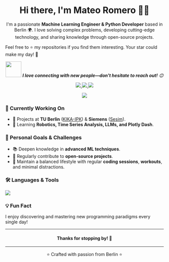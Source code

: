 <!-- Greeting -->
<h1 align="center">Hi there, I'm Mateo Romero 👋😄</h1>

<!--Introduction -->
<p align="center">
I'm a passionate <strong>Machine Learning Engineer & Python Developer</strong> based in Berlin 🌍. I love solving complex problems, developing cutting-edge technology, and sharing knowledge through open-source projects. 

Feel free to ⭐️ my repositories if you find them interesting. Your star could make my day! 🙏
</p>

<p align="center">
<img src="https://media.giphy.com/media/dWesBcTLavkZuG35MI/giphy.gif" width="50"> <em><b>I love connecting with new people—don't hesitate to reach out!</b> 😊</em>
</p>

<!-- Badges -->
<p align="center">
  <a href="https://www.linkedin.com/in/mateo-r-964066139">
    <img src="https://img.shields.io/badge/-Mateo%20Romero-blue?style=flat&logo=Linkedin&logoColor=white" />
  </a>
  <a href="mailto:mateo-javier.romero-auqui@siemens.com">
    <img src="https://img.shields.io/badge/-Email-c14438?style=flat&logo=Gmail&logoColor=white" />
  </a>
  <a href="https://github.com/Javiermateor">
    <img src="https://img.shields.io/badge/-Javiermateor-black?style=flat&logo=github&logoColor=white" />
  </a>
</p>

<!-- Profile View Count -->
<p align="center">
  <img src="https://komarev.com/ghpvc/?username=Javiermateor&style=flat" />
</p>

<!-- About me -->
### 💼 Currently Working On
- 🔭 Projects at **TU Berlin** ([KIKA-IPK](https://www.tu.berlin/iat/forschung/projekte/kika-ipk)) & **Siemens** ([Sesim](https://www.fraunhofer.de/de/presse/presseinformationen/2022/oktober-2022/selbstvalidierung-von-komplexen-elektronischen-systemen-durch-grey-box-modelle.html)).
- 🌱 Learning **Robotics, Time Series Analysis, LLMs, and Plotly Dash**.

### 🌟 Personal Goals & Challenges
- 📚 Deepen knowledge in **advanced ML techniques**.
- 🚀 Regularly contribute to **open-source projects**.
- 💪 Maintain a balanced lifestyle with regular **coding sessions**, **workouts**, and minimal distractions.

### 🛠 Languages & Tools
<p align="left">
  <img src="https://skillicons.dev/icons?i=python,cpp,matlab,pytorch,tensorflow,scikit,pandas,opencv,react,flask,django,kafka,html,css,js,mysql,aws,git,docker,arduino,illustrator,photoshop" />
</p>

### 💡 Fun Fact
I enjoy discovering and mastering new programming paradigms every single day!

---

<h4 align="center">Thanks for stopping by! 🌟</h4>

---

<p align="center">⭐️ Crafted with passion from Berlin ⭐️</p>
